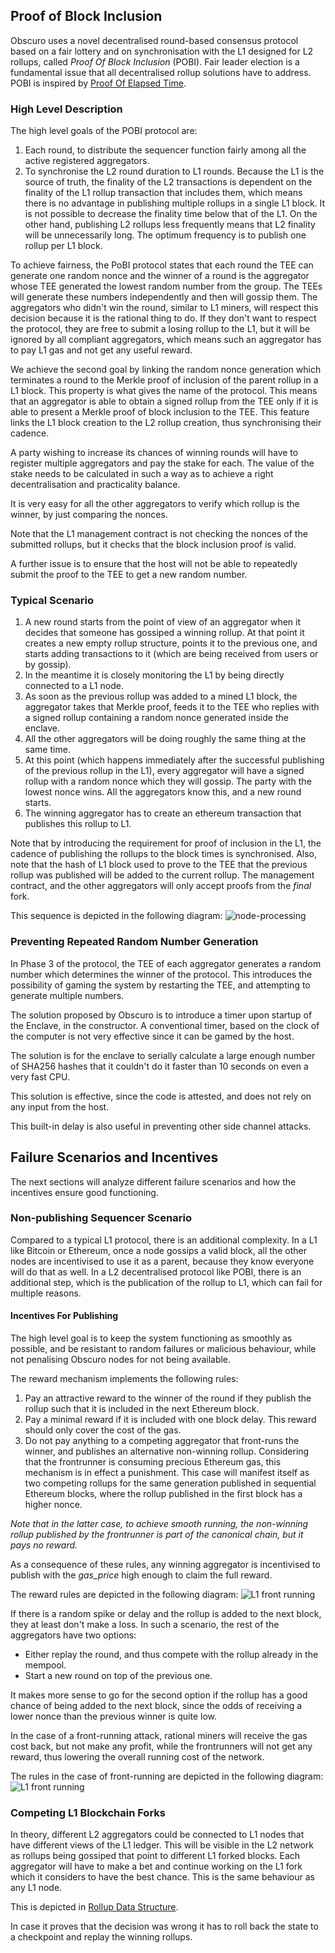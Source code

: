 ## Proof of Block Inclusion
Obscuro uses a novel decentralised round-based consensus protocol based on a fair lottery and on synchronisation with the L1 designed for L2 rollups, called _Proof Of Block Inclusion_ (POBI). Fair leader election is a fundamental issue that all decentralised rollup solutions have to address.
POBI is inspired by [Proof Of Elapsed Time](https://sawtooth.hyperledger.org/docs/core/releases/1.0/architecture/poet.html).

### High Level Description
The high level goals of the POBI protocol are:
1. Each round, to distribute the sequencer function fairly among all the active registered aggregators.
2. To synchronise the L2 round duration to L1 rounds. Because the L1 is the source of truth, the finality of the L2 transactions is dependent on the finality of the L1 rollup transaction that includes them, which means there is no advantage in publishing multiple rollups in a single L1 block. It is not possible to decrease the finality time below that of the L1. On the other hand, publishing L2 rollups less frequently means that L2 finality will be unnecessarily long. The optimum frequency is to publish one rollup per L1 block.

To achieve fairness, the PoBI protocol states that each round the TEE can generate one random nonce and the winner of a round is the aggregator whose TEE generated the lowest random number from the group. The TEEs will generate these numbers independently and then will gossip them. The aggregators who didn't win the round, similar to L1 miners, will respect this decision because it is the rational thing to do. If they don't want to respect the protocol, they are free to submit a losing rollup to the L1, but it will be ignored by all compliant aggregators, which means such an aggregator has to pay L1 gas and not get any useful reward.

We achieve the second goal by linking the random nonce generation which terminates a round to the Merkle proof of inclusion of the parent rollup in a L1 block. This property is what gives the name of the protocol. This means that an aggregator is able to obtain a signed rollup from the TEE only if it is able to present a Merkle proof of block inclusion to the TEE. This feature links the L1 block creation to the L2 rollup creation, thus synchronising their cadence.

A party wishing to increase its chances of winning rounds will have to register multiple aggregators and pay the stake for each. The value of the stake needs to be calculated in such a way as to achieve a right decentralisation and practicality balance.

It is very easy for all the other aggregators to verify which rollup is the winner, by just comparing the nonces.

Note that the L1 management contract is not checking the nonces of the submitted rollups, but it checks that the block inclusion proof is valid.

A further issue is to ensure that the host will not be able to repeatedly submit the proof to the TEE to get a new random number.

### Typical Scenario
1. A new round starts from the point of view of an aggregator when it decides that someone has gossiped a winning rollup. At that point it creates a new empty rollup structure, points it to the previous one, and starts adding transactions to it (which are being received from users or by gossip).
2. In the meantime it is closely monitoring the L1 by being directly connected to a L1 node.
3. As soon as the previous rollup was added to a mined L1 block, the aggregator takes that Merkle proof, feeds it to the TEE who replies with a signed rollup containing a random nonce generated inside the enclave.
4. All the other aggregators will be doing roughly the same thing at the same time.
5. At this point (which happens immediately after the successful publishing of the previous rollup in the L1), every aggregator will have a signed rollup with a random nonce which they will gossip. The party with the lowest nonce wins. All the aggregators know this, and a new round starts.
6. The winning aggregator has to create an ethereum transaction that publishes this rollup to L1.

Note that by introducing the requirement for proof of inclusion in the L1, the cadence of publishing the rollups to the block times is synchronised.
Also, note that the hash of L1 block used to prove to the TEE that the previous rollup was published will be added to the current rollup. The management contract, and the other aggregators will only accept proofs from the _final_ fork. 

[comment]: <> (&#40;[TODO- more details]&#41;)

This sequence is depicted in the following diagram:
![node-processing](./images/node-processing.png)

### Preventing Repeated Random Number Generation
In Phase 3 of the protocol, the TEE of each aggregator generates a random number which determines the winner of the protocol. This introduces the possibility of gaming the system by restarting the TEE, and attempting to generate multiple numbers.

The solution proposed by Obscuro is to introduce a timer upon startup of the Enclave, in the constructor. A conventional timer, based on the clock of the computer is not very effective since it can be gamed by the host.

The solution is for the enclave to serially calculate a large enough number of SHA256 hashes that it couldn't do it faster than 10 seconds on even a very fast CPU.

This solution is effective, since the code is attested, and does not rely on any input from the host.

This built-in delay is also useful in preventing other side channel attacks.

## Failure Scenarios and Incentives
The next sections will analyze different failure scenarios and how the incentives ensure good functioning.

### Non-publishing Sequencer Scenario
Compared to a typical L1 protocol, there is an additional complexity. In a L1 like Bitcoin or Ethereum, once a node gossips a valid block, all the other nodes are incentivised to use it as a parent, because they know everyone will do that as well. In a L2 decentralised protocol like POBI, there is an additional step, which is the publication of the rollup to L1, which can fail for multiple reasons.

#### Incentives For Publishing
The high level goal is to keep the system functioning as smoothly as possible, and be resistant to random failures or malicious behaviour, while not penalising Obscuro nodes for not being available.

The reward mechanism implements the following rules:
1. Pay an attractive reward to the winner of the round if they publish the rollup such that it is included in the next Ethereum block.
2. Pay a minimal reward if it is included with one block delay. This reward should only cover the cost of the gas.
3. Do not pay anything to a competing aggregator that front-runs the winner, and publishes an alternative non-winning rollup. Considering that the frontrunner is consuming precious Ethereum gas, this mechanism is in effect a punishment.
   This case will manifest itself as two competing rollups for the same generation published in sequential Ethereum blocks, where the rollup published in the first block has a higher nonce.

_Note that in the latter case, to achieve smooth running, the non-winning rollup published by the frontrunner is part of the canonical chain, but it pays no reward._

As a consequence of these rules, any winning aggregator is incentivised to publish with the _gas_price_ high enough to claim the full reward.

The reward rules are depicted in the following diagram:
![L1 front running](./images/block-rewarding.png)

If there is a random spike or delay and the rollup is added to the next block, they at least don't make a loss.
In such a scenario, the rest of the aggregators have two options:
- Either replay the round, and thus compete with the rollup already in the mempool.
- Start a new round on top of the previous one.

It makes more sense to go for the second option if the rollup has a good chance of being added to the next block, since the odds of receiving a lower nonce than the previous winner is quite low.

In the case of a front-running attack, rational miners will receive the gas cost back, but not make any profit, while the frontrunners will not get any reward, thus lowering the overall running cost of the network.

The rules in the case of front-running are depicted in the following diagram:
![L1 front running](./images/block-frontrunning.png)

### Competing L1 Blockchain Forks
In theory, different L2 aggregators could be connected to L1 nodes that have different views of the L1 ledger. This will be visible in the L2 network as rollups being gossiped that point to different L1 forked blocks. Each aggregator will have to make a bet and continue working on the L1 fork which it considers to have the best chance. This is the same behaviour as any L1 node.

This is depicted in [Rollup Data Structure](detailed-design#rollup-data-structure).

In case it proves that the decision was wrong it has to roll back the state to a checkpoint and replay the winning rollups.